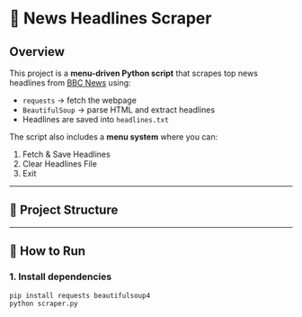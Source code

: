 # 📰 News Headlines Scraper

## Overview

This project is a **menu-driven Python script** that scrapes top news headlines from [BBC News](https://www.bbc.com/news) using:

- `requests` → fetch the webpage
- `BeautifulSoup` → parse HTML and extract headlines
- Headlines are saved into `headlines.txt`

The script also includes a **menu system** where you can:

1. Fetch & Save Headlines  
2. Clear Headlines File  
3. Exit  

---

## 📂 Project Structure

---

## 🚀 How to Run

### 1. Install dependencies

```bash
pip install requests beautifulsoup4
python scraper.py
